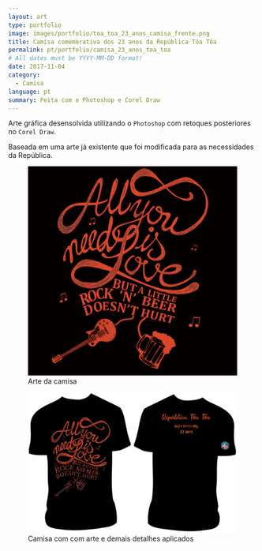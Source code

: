 ```yaml
---
layout: art
type: portfolio
image: images/portfolio/toa_toa_23_anos_camisa_frente.png
title: Camisa comemorativa dos 23 anos da República Tôa Tôa
permalink: pt/portfolio/camisa_23_anos_toa_toa
# All dates must be YYYY-MM-DD format!
date: 2017-11-04
category:
  - Camisa
language: pt
summary: Feita com o Photoshop e Corel Draw
---
```

Arte gráfica desensolvida utilizando o `Photoshop` com retoques posteriores no `Corel Draw`.

Baseada em uma arte já existente que foi modificada para as necessidades da República.

<figure>
  <img src="/images/portfolio/toa_toa_23_anos_camisa_frente.png" alt="Arte da camisa"/>
  <figcaption>Arte da camisa</figcaption>
</figure>

<figure>
  <img src="/images/portfolio/toa_toa_23_anos_camisa_toda.jpg" alt="Arte aplicada na camisa"/>
  <figcaption>Camisa com com arte e demais detalhes aplicados</figcaption>
</figure>